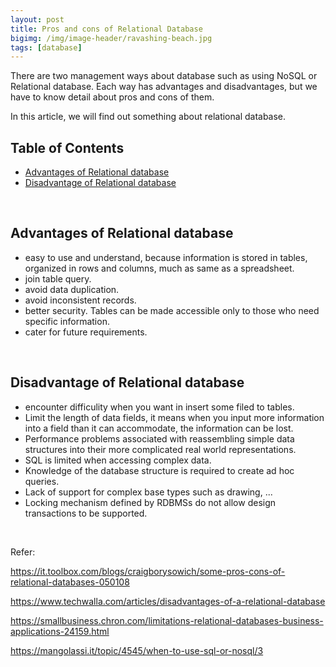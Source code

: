 ```yaml
---
layout: post
title: Pros and cons of Relational Database
bigimg: /img/image-header/ravashing-beach.jpg
tags: [database]
---
```


There are two management ways about database such as using NoSQL or Relational database. Each way has advantages and disadvantages, but we have to know detail about pros and cons of them. 

In this article, we will find out something about relational database. 


## Table of Contents
- [Advantages of Relational database](#advantages-of-relational-database)
- [Disadvantage of Relational database](#disadvantage-of-relational-database)

<br>

## Advantages of Relational database 
- easy to use and understand, because information is stored in tables, organized in rows and columns, much as same as a spreadsheet.
- join table query.
- avoid data duplication.
- avoid inconsistent records.
- better security. Tables can be made accessible only to those who need specific information.
- cater for future requirements.

<br>

## Disadvantage of Relational database
- encounter difficulity when you want in insert some filed to tables.
- Limit the length of data fields, it means when you input more information into a field than it can accommodate, the information can be lost.
- Performance problems associated with reassembling simple data structures into their more complicated real world representations.
- SQL is limited when accessing complex data.
- Knowledge of the database structure is required to create ad hoc queries.
- Lack of support for complex base types such as drawing, ...
- Locking mechanism defined by RDBMSs do not allow design transactions to be supported. 

<br>


Refer: 

https://it.toolbox.com/blogs/craigborysowich/some-pros-cons-of-relational-databases-050108

https://www.techwalla.com/articles/disadvantages-of-a-relational-database

https://smallbusiness.chron.com/limitations-relational-databases-business-applications-24159.html

https://mangolassi.it/topic/4545/when-to-use-sql-or-nosql/3

